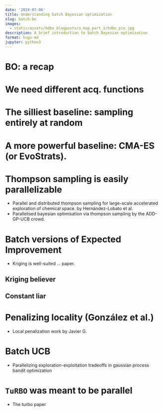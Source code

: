 ```yaml
---
date: '2024-07-06'
title: Understanding batch Bayesian optimization
slug: batch-bo
images:
  - static/assets/hdbo_blogposts/a_map_part_1/hdbo_pie.jpg
description: A brief introduction to batch Bayesian optimization
format: hugo-md
jupyter: python3
---
```



# BO: a recap

# We need different acq. functions

# The silliest baseline: sampling entirely at random

# A more powerful baseline: CMA-ES (or EvoStrats).

# Thompson sampling is easily parallelizable

-   Parallel and distributed thompson sampling for large-scale accelerated exploration of chemical space. by Hernández-Lobato et al.
-   Parallelised bayesian optimisation via thompson sampling by the ADD-GP-UCB crowd.

# Batch versions of Expected Improvement

-   Kriging is well-suited ... paper.

## Kriging believer

## Constant liar

# Penalizing locality (González et al.)

-   Local penalization work by Javier G.

# Batch UCB

-   Parallelizing exploration-exploitation tradeoffs in gaussian process bandit optimization

# `TuRBO` was meant to be parallel

-   The turbo paper
